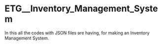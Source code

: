 # ETG__Inventory_Management_System
In this all the codes with JSON files are having, for making an Inventory Management System.
